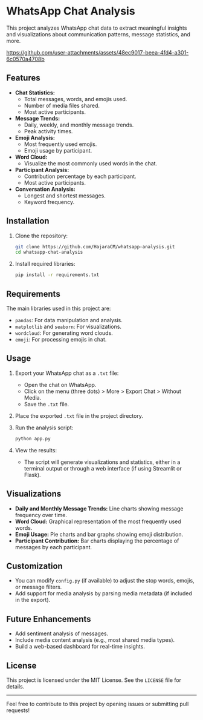 # WhatsApp Chat Analysis

This project analyzes WhatsApp chat data to extract meaningful insights and visualizations about communication patterns, message statistics, and more.

https://github.com/user-attachments/assets/48ec9017-beea-4fd4-a301-6c0570a4708b
## Features
- **Chat Statistics:**
  - Total messages, words, and emojis used.
  - Number of media files shared.
  - Most active participants.
- **Message Trends:**
  - Daily, weekly, and monthly message trends.
  - Peak activity times.
- **Emoji Analysis:**
  - Most frequently used emojis.
  - Emoji usage by participant.
- **Word Cloud:**
  - Visualize the most commonly used words in the chat.
- **Participant Analysis:**
  - Contribution percentage by each participant.
  - Most active participants.
- **Conversation Analysis:**
  - Longest and shortest messages.
  - Keyword frequency.

## Installation

1. Clone the repository:
   ```bash
   git clone https://github.com/HajaraCM/whatsapp-analysis.git
   cd whatsapp-chat-analysis
   ```

2. Install required libraries:
   ```bash
   pip install -r requirements.txt
   ```

## Requirements
The main libraries used in this project are:
- `pandas`: For data manipulation and analysis.
- `matplotlib` and `seaborn`: For visualizations.
- `wordcloud`: For generating word clouds.
- `emoji`: For processing emojis in chat.

## Usage

1. Export your WhatsApp chat as a `.txt` file:
   - Open the chat on WhatsApp.
   - Click on the menu (three dots) > More > Export Chat > Without Media.
   - Save the `.txt` file.

2. Place the exported `.txt` file in the project directory.

3. Run the analysis script:
   ```bash
   python app.py
   ```

4. View the results:
   - The script will generate visualizations and statistics, either in a terminal output or through a web interface (if using Streamlit or Flask).

## Visualizations
- **Daily and Monthly Message Trends:** Line charts showing message frequency over time.
- **Word Cloud:** Graphical representation of the most frequently used words.
- **Emoji Usage:** Pie charts and bar graphs showing emoji distribution.
- **Participant Contribution:** Bar charts displaying the percentage of messages by each participant.



## Customization
- You can modify `config.py` (if available) to adjust the stop words, emojis, or message filters.
- Add support for media analysis by parsing media metadata (if included in the export).

## Future Enhancements
- Add sentiment analysis of messages.
- Include media content analysis (e.g., most shared media types).
- Build a web-based dashboard for real-time insights.

## License
This project is licensed under the MIT License. See the `LICENSE` file for details.

---

Feel free to contribute to this project by opening issues or submitting pull requests!

